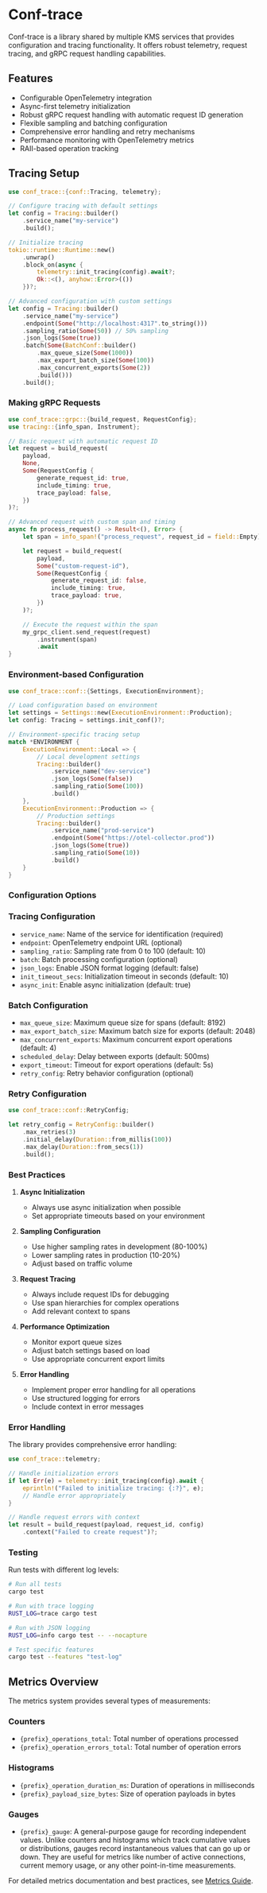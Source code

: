 # Conf-trace

Conf-trace is a library shared by multiple KMS services that provides configuration and tracing functionality. It offers robust telemetry, request tracing, and gRPC request handling capabilities.

## Features

- Configurable OpenTelemetry integration
- Async-first telemetry initialization
- Robust gRPC request handling with automatic request ID generation
- Flexible sampling and batching configuration
- Comprehensive error handling and retry mechanisms
- Performance monitoring with OpenTelemetry metrics
- RAII-based operation tracking

## Tracing Setup

```rust
use conf_trace::{conf::Tracing, telemetry};

// Configure tracing with default settings
let config = Tracing::builder()
    .service_name("my-service")
    .build();

// Initialize tracing
tokio::runtime::Runtime::new()
    .unwrap()
    .block_on(async {
        telemetry::init_tracing(config).await?;
        Ok::<(), anyhow::Error>(())
    })?;

// Advanced configuration with custom settings
let config = Tracing::builder()
    .service_name("my-service")
    .endpoint(Some("http://localhost:4317".to_string()))
    .sampling_ratio(Some(50)) // 50% sampling
    .json_logs(Some(true))
    .batch(Some(BatchConf::builder()
        .max_queue_size(Some(1000))
        .max_export_batch_size(Some(100))
        .max_concurrent_exports(Some(2))
        .build()))
    .build();
```

### Making gRPC Requests

```rust
use conf_trace::grpc::{build_request, RequestConfig};
use tracing::{info_span, Instrument};

// Basic request with automatic request ID
let request = build_request(
    payload,
    None,
    Some(RequestConfig {
        generate_request_id: true,
        include_timing: true,
        trace_payload: false,
    })
)?;

// Advanced request with custom span and timing
async fn process_request() -> Result<(), Error> {
    let span = info_span!("process_request", request_id = field::Empty);

    let request = build_request(
        payload,
        Some("custom-request-id"),
        Some(RequestConfig {
            generate_request_id: false,
            include_timing: true,
            trace_payload: true,
        })
    )?;

    // Execute the request within the span
    my_grpc_client.send_request(request)
        .instrument(span)
        .await
}
```

### Environment-based Configuration

```rust
use conf_trace::conf::{Settings, ExecutionEnvironment};

// Load configuration based on environment
let settings = Settings::new(ExecutionEnvironment::Production);
let config: Tracing = settings.init_conf()?;

// Environment-specific tracing setup
match *ENVIRONMENT {
    ExecutionEnvironment::Local => {
        // Local development settings
        Tracing::builder()
            .service_name("dev-service")
            .json_logs(Some(false))
            .sampling_ratio(Some(100))
            .build()
    },
    ExecutionEnvironment::Production => {
        // Production settings
        Tracing::builder()
            .service_name("prod-service")
            .endpoint(Some("https://otel-collector.prod"))
            .json_logs(Some(true))
            .sampling_ratio(Some(10))
            .build()
    }
}
```

### Configuration Options

### Tracing Configuration
- `service_name`: Name of the service for identification (required)
- `endpoint`: OpenTelemetry endpoint URL (optional)
- `sampling_ratio`: Sampling rate from 0 to 100 (default: 10)
- `batch`: Batch processing configuration (optional)
- `json_logs`: Enable JSON format logging (default: false)
- `init_timeout_secs`: Initialization timeout in seconds (default: 10)
- `async_init`: Enable async initialization (default: true)

### Batch Configuration
- `max_queue_size`: Maximum queue size for spans (default: 8192)
- `max_export_batch_size`: Maximum batch size for exports (default: 2048)
- `max_concurrent_exports`: Maximum concurrent export operations (default: 4)
- `scheduled_delay`: Delay between exports (default: 500ms)
- `export_timeout`: Timeout for export operations (default: 5s)
- `retry_config`: Retry behavior configuration (optional)

### Retry Configuration
```rust
use conf_trace::conf::RetryConfig;

let retry_config = RetryConfig::builder()
    .max_retries(3)
    .initial_delay(Duration::from_millis(100))
    .max_delay(Duration::from_secs(1))
    .build();
```

### Best Practices

1. **Async Initialization**
   - Always use async initialization when possible
   - Set appropriate timeouts based on your environment

2. **Sampling Configuration**
   - Use higher sampling rates in development (80-100%)
   - Lower sampling rates in production (10-20%)
   - Adjust based on traffic volume

3. **Request Tracing**
   - Always include request IDs for debugging
   - Use span hierarchies for complex operations
   - Add relevant context to spans

4. **Performance Optimization**
   - Monitor export queue sizes
   - Adjust batch settings based on load
   - Use appropriate concurrent export limits

5. **Error Handling**
   - Implement proper error handling for all operations
   - Use structured logging for errors
   - Include context in error messages

### Error Handling

The library provides comprehensive error handling:

```rust
use conf_trace::telemetry;

// Handle initialization errors
if let Err(e) = telemetry::init_tracing(config).await {
    eprintln!("Failed to initialize tracing: {:?}", e);
    // Handle error appropriately
}

// Handle request errors with context
let result = build_request(payload, request_id, config)
    .context("Failed to create request")?;
```

### Testing

Run tests with different log levels:

```bash
# Run all tests
cargo test

# Run with trace logging
RUST_LOG=trace cargo test

# Run with JSON logging
RUST_LOG=info cargo test -- --nocapture

# Test specific features
cargo test --features "test-log"
```

## Metrics Overview

The metrics system provides several types of measurements:

### Counters
- `{prefix}_operations_total`: Total number of operations processed
- `{prefix}_operation_errors_total`: Total number of operation errors

### Histograms
- `{prefix}_operation_duration_ms`: Duration of operations in milliseconds
- `{prefix}_payload_size_bytes`: Size of operation payloads in bytes

### Gauges
- `{prefix}_gauge`: A general-purpose gauge for recording independent values. Unlike counters and histograms which track cumulative values or distributions, gauges record instantaneous values that can go up or down. They are useful for metrics like number of active connections, current memory usage, or any other point-in-time measurements.

For detailed metrics documentation and best practices, see [Metrics Guide](docs/metrics.md).
